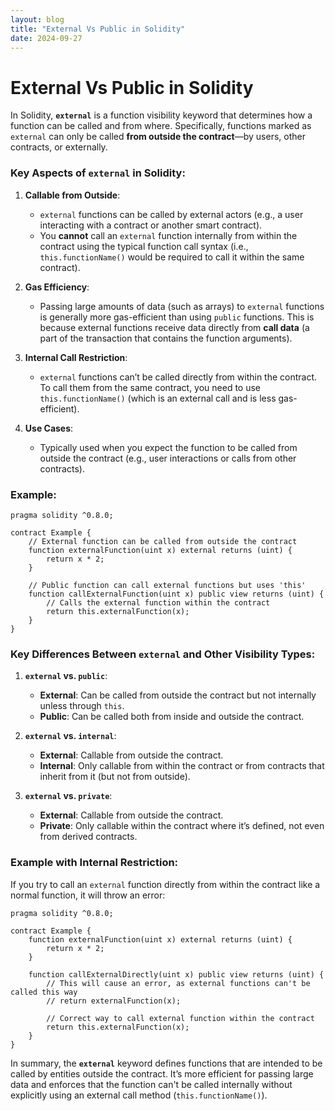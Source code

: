 ```yaml
---
layout: blog
title: "External Vs Public in Solidity"
date: 2024-09-27
---
```


# External Vs Public in Solidity
In Solidity, **`external`** is a function visibility keyword that determines how a function can be called and from where. Specifically, functions marked as `external` can only be called **from outside the contract**—by users, other contracts, or externally.

### Key Aspects of `external` in Solidity:

1. **Callable from Outside**:
   - `external` functions can be called by external actors (e.g., a user interacting with a contract or another smart contract).
   - You **cannot** call an `external` function internally from within the contract using the typical function call syntax (i.e., `this.functionName()` would be required to call it within the same contract).

2. **Gas Efficiency**:
   - Passing large amounts of data (such as arrays) to `external` functions is generally more gas-efficient than using `public` functions. This is because external functions receive data directly from **call data** (a part of the transaction that contains the function arguments).

3. **Internal Call Restriction**:
   - `external` functions can’t be called directly from within the contract. To call them from the same contract, you need to use `this.functionName()` (which is an external call and is less gas-efficient).

4. **Use Cases**:
   - Typically used when you expect the function to be called from outside the contract (e.g., user interactions or calls from other contracts).

### Example:

```solidity
pragma solidity ^0.8.0;

contract Example {
    // External function can be called from outside the contract
    function externalFunction(uint x) external returns (uint) {
        return x * 2;
    }

    // Public function can call external functions but uses 'this'
    function callExternalFunction(uint x) public view returns (uint) {
        // Calls the external function within the contract
        return this.externalFunction(x);
    }
}
```

### Key Differences Between `external` and Other Visibility Types:

1. **`external` vs. `public`**:
   - **External**: Can be called from outside the contract but not internally unless through `this`.
   - **Public**: Can be called both from inside and outside the contract.

2. **`external` vs. `internal`**:
   - **External**: Callable from outside the contract.
   - **Internal**: Only callable from within the contract or from contracts that inherit from it (but not from outside).

3. **`external` vs. `private`**:
   - **External**: Callable from outside the contract.
   - **Private**: Only callable within the contract where it’s defined, not even from derived contracts.

### Example with Internal Restriction:
If you try to call an `external` function directly from within the contract like a normal function, it will throw an error:

```solidity
pragma solidity ^0.8.0;

contract Example {
    function externalFunction(uint x) external returns (uint) {
        return x * 2;
    }

    function callExternalDirectly(uint x) public view returns (uint) {
        // This will cause an error, as external functions can't be called this way
        // return externalFunction(x);

        // Correct way to call external function within the contract
        return this.externalFunction(x);
    }
}
```

In summary, the **`external`** keyword defines functions that are intended to be called by entities outside the contract. It’s more efficient for passing large data and enforces that the function can't be called internally without explicitly using an external call method (`this.functionName()`).
